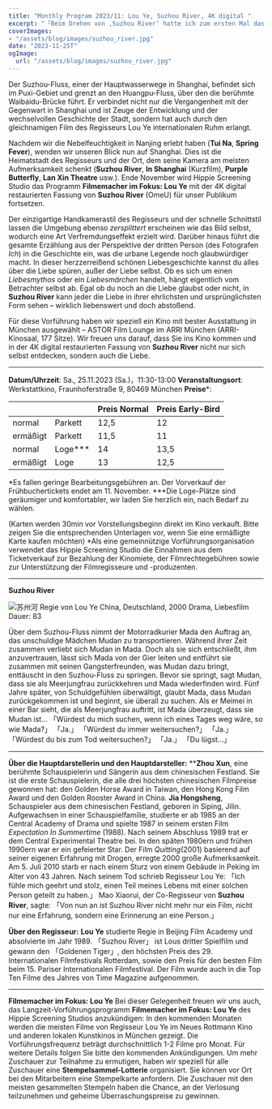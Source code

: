 ```yaml
---
title: "Monthly Program 2023/11: Lou Ye, Suzhou River, 4K digital "
excerpt: "「Beim Drehen von ‚Suzhou River‘ hatte ich zum ersten Mal das Gefühl von Freiheit. Ich konnte alle technischen Probleme und Ausdrucksprobleme vergessen und mich nur auf die Erzählung selbst, nur auf die interessanten Details konzentrieren…」— Lou Ye"
coverImages:
- "/assets/blog/images/suzhou_river.jpg"
date: "2023-11-25T"
ogImage:
  url: "/assets/blog/images/suzhou_river.jpg"
---
```


Der Suzhou-Fluss, einer der Hauptwasserwege in Shanghai, befindet sich im Puxi-Gebiet und grenzt an den Huangpu-Fluss, über den die berühmte Waibaidu-Brücke führt. Er verbindet nicht nur die Vergangenheit mit der Gegenwart in Shanghai und ist Zeuge der Entwicklung und der wechselvollen Geschichte der Stadt, sondern hat auch durch den gleichnamigen Film des Regisseurs Lou Ye internationalen Ruhm erlangt.

Nachdem wir die Nebelfeuchtigkeit in Nanjing erlebt haben (**Tui Na**, **Spring Fever**), wenden wir unseren Blick nun auf Shanghai. Dies ist die Heimatstadt des Regisseurs und der Ort, dem seine Kamera am meisten Aufmerksamkeit schenkt (**Suzhou River**, **In Shanghai** (Kurzfilm), **Purple Butterfly**, **Lan Xin Theatre** usw.). Ende November wird Hippie Screening Studio das Programm **Filmemacher im Fokus: Lou Ye** mit der 4K digital restaurierten Fassung von **Suzhou River** (OmeU) für unser Publikum fortsetzen.

Der einzigartige Handkamerastil des Regisseurs und der schnelle Schnittstil lassen die Umgebung ebenso *zersplittert* erscheinen wie das Bild selbst, wodurch eine Art Verfremdungseffekt erzielt wird. Darüber hinaus führt die gesamte Erzählung aus der Perspektive der dritten Person (des Fotografen *Ich*) in die Geschichte ein, was die urbane Legende noch glaubwürdiger macht. In dieser herzzerreißend schönen Liebesgeschichte kannst du alles über die Liebe spüren, außer der Liebe selbst. Ob es sich um einen *Liebesmythos* oder ein *Liebesmärchen* handelt, hängt eigentlich vom Betrachter selbst ab. Egal ob du noch an die Liebe glaubst oder nicht, in **Suzhou River** kann jeder die Liebe in ihrer ehrlichsten und ursprünglichsten Form sehen – wirklich liebenswert und doch abstoßend.

Für diese Vorführung haben wir speziell ein Kino mit bester Ausstattung in München ausgewählt – ASTOR Film Lounge im ARRI München (ARRI-Kinosaal, 177 Sitze). Wir freuen uns darauf, dass Sie ins Kino kommen und in der 4K digital restaurierten Fassung von **Suzhou River** nicht nur sich selbst entdecken, sondern auch die Liebe.

---

**Datum/Uhrzeit**: Sa., 25.11.2023 (Sa.)，11:30-13:00
**Veranstaltungsort**: Werkstattkino, Fraunhoferstraße 9, 80469 München
**Preise***:

|           |        | Preis Normal| Preis Early-Bird |
| ------------ | --------- | --------- | --------- |
| normal     | Parkett | 12,5                               | 12                        |
| ermäßigt | Parkett | 11,5                               | 11                        |
| normal     | Loge*** | 14                                 | 13,5                      |
| ermäßigt | Loge    | 13                                 | 12,5                      |

*Es fallen geringe Bearbeitungsgebühren an. Der Vorverkauf der Frühbuchertickets endet am 11. November.
***Die Loge-Plätze sind geräumiger und komfortabler, wir laden Sie herzlich ein, nach Bedarf zu wählen.

(Karten werden 30min vor Vorstellungsbeginn direkt im Kino verkauft. Bitte zeigen Sie die entsprechenden Unterlagen vor, wenn Sie eine ermäßigte Karte kaufen möchten)
*Als eine gemeinnützige Vorführungsorganisation verwendet das Hippie Screening Studio die Einnahmen aus dem Ticketverkauf zur Bezahlung der Kinomiete, der Filmrechtegebühren sowie zur Unterstützung der Filmregisseure und -produzenten.

---

**Suzhou River**

![苏州河](/assets/blog/images/suzhou_river_poster.jpg)
Regie von Lou Ye
China, Deutschland, 2000
Drama, Liebesfilm
Dauer: 83

Über dem Suzhou-Fluss nimmt der Motorradkurier Mada den Auftrag an, das unschuldige Mädchen Mudan zu transportieren. Während ihrer Zeit zusammen verliebt sich Mudan in Mada. Doch als sie sich entschließt, ihm anzuvertrauen, lässt sich Mada von der Gier leiten und entführt sie zusammen mit seinen Gangsterfreunden, was Mudan dazu bringt, enttäuscht in den Suzhou-Fluss zu springen. Bevor sie springt, sagt Mudan, dass sie als Meerjungfrau zurückkehren und Mada wiederfinden wird. Fünf Jahre später, von Schuldgefühlen überwältigt, glaubt Mada, dass Mudan zurückgekommen ist und beginnt, sie überall zu suchen. Als er Meimei in einer Bar sieht, die als Meerjungfrau auftritt, ist Mada überzeugt, dass sie Mudan ist…
「Würdest du mich suchen, wenn ich eines Tages weg wäre, so wie Mada?」 「Ja.」
「Würdest du immer weitersuchen?」 「Ja.」
「Würdest du bis zum Tod weitersuchen?」 「Ja.」
「Du lügst...」

---

**Über die Hauptdarstellerin und den Hauptdarsteller:**
****Zhou Xun**, eine berühmte Schauspielerin und Sängerin aus dem chinesischen Festland. Sie ist die erste Schauspielerin, die alle drei höchsten chinesischen Filmpreise gewonnen hat: den Golden Horse Award in Taiwan, den Hong Kong Film Award und den Golden Rooster Award in China.
**Jia Hongsheng**, Schauspieler aus dem chinesischen Festland, geboren in Siping, Jilin. Aufgewachsen in einer Schauspielfamilie, studierte er ab 1985 an der Central Academy of Drama und spielte 1987 in seinem ersten Film *Expectation In Summertime* (1988). Nach seinem Abschluss 1989 trat er dem Central Experimental Theatre bei. In den späten 1980ern und frühen 1990ern war er ein gefeierter Star. Der Film *Quitting*(2001) basierend auf seiner eigenen Erfahrung mit Drogen, erregte 2000 große Aufmerksamkeit. Am 5. Juli 2010 starb er nach einem Sturz von einem Gebäude in Peking im Alter von 43 Jahren. Nach seinem Tod schrieb Regisseur Lou Ye: 「Ich fühle mich geehrt und stolz, einen Teil meines Lebens mit einer solchen Person geteilt zu haben.」 Mao Xiaorui, der Co-Regisseur von **Suzhou River**, sagte: 「Von nun an ist Suzhou River nicht mehr nur ein Film, nicht nur eine Erfahrung, sondern eine Erinnerung an eine Person.」

**Über den Regisseur:**
**Lou Ye** studierte Regie in Beijing Film Academy und absolvierte im Jahr 1989. 「Suzhou River」 ist Lous dritter Spielfilm und gewann den 「Goldenen Tiger」, den höchsten Preis des 29. Internationalen Filmfestivals Rotterdam, sowie den Preis für den besten Film beim 15. Pariser Internationalen Filmfestival. Der Film wurde auch in die Top Ten Filme des Jahres von Time Magazine aufgenommen.

---

**Filmemacher im Fokus: Lou Ye**
Bei dieser Gelegenheit freuen wir uns auch, das Langzeit-Vorführungsprogramm **Filmemacher im Fokus: Lou Ye** des Hippie Screening Studios anzukündigen: In den kommenden Monaten werden die meisten Filme von Regisseur Lou Ye im Neues Rottmann Kino und anderen lokalen Kunstkinos in München gezeigt. Die Vorführungsfrequenz beträgt durchschnittlich 1-2 Filme pro Monat. Für weitere Details folgen Sie bitte den kommenden Ankündigungen.
Um mehr Zuschauer zur Teilnahme zu ermutigen, haben wir speziell für alle Zuschauer eine **Stempelsammel-Lotterie** organisiert. Sie können vor Ort bei den Mitarbeitern eine Stempelkarte anfordern. Die Zuschauer mit den meisten gesammelten Stempeln haben die Chance, an der Verlosung teilzunehmen und geheime Überraschungspreise zu gewinnen.